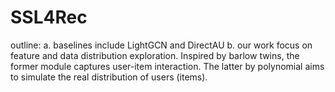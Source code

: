 # SSL4Rec

outline:
a. baselines include LightGCN and DirectAU
b. our work focus on feature and data distribution exploration. Inspired by barlow twins, the former module captures user-item interaction. The latter by polynomial aims to simulate the real distribution of users (items).

